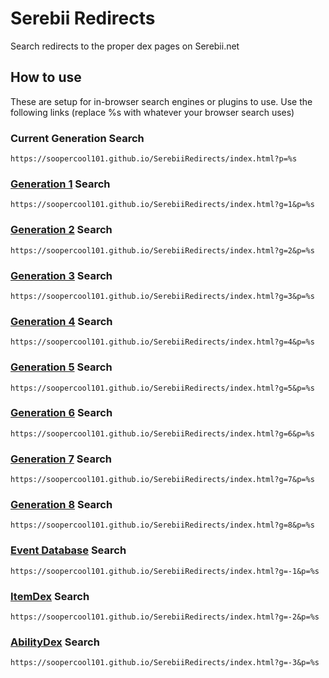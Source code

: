 # Serebii Redirects
Search redirects to the proper dex pages on Serebii.net

## How to use
These are setup for in-browser search engines or plugins to use. Use the following links (replace %s with whatever your browser search uses)

### Current Generation Search
`https://soopercool101.github.io/SerebiiRedirects/index.html?p=%s`

### [Generation 1](https://www.serebii.net/pokedex/) Search
`https://soopercool101.github.io/SerebiiRedirects/index.html?g=1&p=%s`

### [Generation 2](https://www.serebii.net/pokedex-gs/) Search
`https://soopercool101.github.io/SerebiiRedirects/index.html?g=2&p=%s`

### [Generation 3](https://www.serebii.net/pokedex-rs/) Search
`https://soopercool101.github.io/SerebiiRedirects/index.html?g=3&p=%s`

### [Generation 4](https://www.serebii.net/pokedex-dp/) Search
`https://soopercool101.github.io/SerebiiRedirects/index.html?g=4&p=%s`

### [Generation 5](https://www.serebii.net/pokedex-bw/) Search
`https://soopercool101.github.io/SerebiiRedirects/index.html?g=5&p=%s`

### [Generation 6](https://www.serebii.net/pokedex-xy/) Search
`https://soopercool101.github.io/SerebiiRedirects/index.html?g=6&p=%s`

### [Generation 7](https://www.serebii.net/pokedex-sm/) Search
`https://soopercool101.github.io/SerebiiRedirects/index.html?g=7&p=%s`

### [Generation 8](https://www.serebii.net/pokedex-swsh/) Search
`https://soopercool101.github.io/SerebiiRedirects/index.html?g=8&p=%s`

### [Event Database](https://www.serebii.net/events/) Search
`https://soopercool101.github.io/SerebiiRedirects/index.html?g=-1&p=%s`

### [ItemDex](https://www.serebii.net/itemdex/) Search
`https://soopercool101.github.io/SerebiiRedirects/index.html?g=-2&p=%s`

### [AbilityDex](https://www.serebii.net/abilitydex/) Search
`https://soopercool101.github.io/SerebiiRedirects/index.html?g=-3&p=%s`

